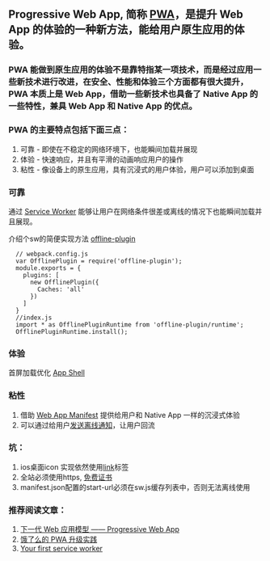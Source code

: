 
## Progressive Web App, 简称 [PWA](https://lavas.baidu.com/pwa)，是提升 Web App 的体验的一种新方法，能给用户原生应用的体验。

### PWA 能做到原生应用的体验不是靠特指某一项技术，而是经过应用一些新技术进行改进，在安全、性能和体验三个方面都有很大提升，PWA 本质上是 Web App，借助一些新技术也具备了 Native App 的一些特性，兼具 Web App 和 Native App 的优点。

### PWA 的主要特点包括下面三点：

1. 可靠 - 即使在不稳定的网络环境下，也能瞬间加载并展现
2. 体验 - 快速响应，并且有平滑的动画响应用户的操作
3. 粘性 - 像设备上的原生应用，具有沉浸式的用户体验，用户可以添加到桌面

### 可靠
  通过 [Service Worker](https://developers.google.cn/web/fundamentals/primers/service-workers/) 能够让用户在网络条件很差或离线的情况下也能瞬间加载并且展现。

  介绍个sw的简便实现方法 [offline-plugin](https://github.com/NekR/offline-plugin)

```
  // webpack.config.js
  var OfflinePlugin = require('offline-plugin');
  module.exports = {
    plugins: [
      new OfflinePlugin({
        Caches: 'all'
      })
    ]
  }
  //index.js
  import * as OfflinePluginRuntime from 'offline-plugin/runtime';
  OfflinePluginRuntime.install();
```

### 体验
  首屏加载优化
  [App Shell](https://developers.google.cn/web/fundamentals/architecture/app-shell)

### 粘性
  1. 借助 [Web App Manifest](https://developers.google.cn/web/fundamentals/web-app-manifest/?hl=zh-cn) 提供给用户和 Native App 一样的沉浸式体验
  2. 可以通过给用户[发送离线通知](https://developers.google.cn/web/fundamentals/push-notifications/?hl=zh-cn)，让用户回流


### 坑：
  1. ios桌面icon 实现依然使用[link](https://developer.apple.com/library/content/documentation/AppleApplications/Reference/SafariWebContent/ConfiguringWebApplications/ConfiguringWebApplications.html)标签
  2. 全站必须使用https, [免费证书](https://www.sslforfree.com/)
  3. manifest.json配置的start-url必须在sw.js缓存列表中，否则无法离线使用


### 推荐阅读文章：

  1. [下一代 Web 应用模型 —— Progressive Web App](https://huangxuan.me/2017/02/09/nextgen-web-pwa/)
  2. [饿了么的 PWA 升级实践](https://huangxuan.me/2017/07/12/upgrading-eleme-to-pwa/)
  3. [Your first service worker](https://www.hacklabo.com/your-first-service-worker/)